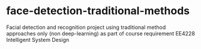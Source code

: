 # face-detection-traditional-methods
Facial detection and recognition project using traditional method approaches only (non deep-learning) as part of course requirement EE4228 Intelligent System Design
